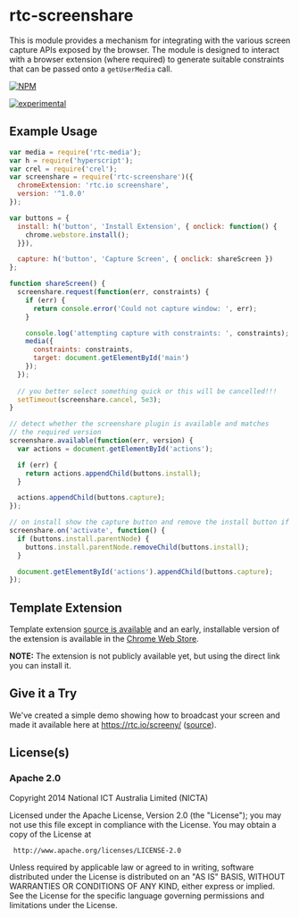 # rtc-screenshare

This is module provides a mechanism for integrating with the various
screen capture APIs exposed by the browser.  The module is designed to
interact with a browser extension (where required) to generate
suitable constraints that can be passed onto a `getUserMedia` call.


[![NPM](https://nodei.co/npm/rtc-screenshare.png)](https://nodei.co/npm/rtc-screenshare/)

[![experimental](https://img.shields.io/badge/stability-experimental-red.svg)](https://github.com/dominictarr/stability#experimental) 

## Example Usage

```js
var media = require('rtc-media');
var h = require('hyperscript');
var crel = require('crel');
var screenshare = require('rtc-screenshare')({
  chromeExtension: 'rtc.io screenshare',
  version: '^1.0.0'
});

var buttons = {
  install: h('button', 'Install Extension', { onclick: function() {
    chrome.webstore.install();
  }}),

  capture: h('button', 'Capture Screen', { onclick: shareScreen })
};

function shareScreen() {
  screenshare.request(function(err, constraints) {
    if (err) {
      return console.error('Could not capture window: ', err);
    }

    console.log('attempting capture with constraints: ', constraints);
    media({
      constraints: constraints,
      target: document.getElementById('main')
    });
  });
  
  // you better select something quick or this will be cancelled!!!
  setTimeout(screenshare.cancel, 5e3);
}

// detect whether the screenshare plugin is available and matches
// the required version
screenshare.available(function(err, version) {
  var actions = document.getElementById('actions');

  if (err) {
    return actions.appendChild(buttons.install);
  }

  actions.appendChild(buttons.capture);
});

// on install show the capture button and remove the install button if active
screenshare.on('activate', function() {
  if (buttons.install.parentNode) {
    buttons.install.parentNode.removeChild(buttons.install);
  }

  document.getElementById('actions').appendChild(buttons.capture);
});

```

## Template Extension

Template extension
[source is available](https://github.com/rtc-io/rtc-screenshare-extension) and
an early, installable version of the extension is available in the
[Chrome Web Store](https://chrome.google.com/webstore/detail/webrtc-screen-sharing-for/einjngigaajacmojcohefgmnhhdnllic).

__NOTE:__ The extension is not publicly available yet, but using the direct link
you can install it.

## Give it a Try

We've created a simple demo showing how to broadcast your screen and made it
available here at <https://rtc.io/screeny/>
([source](https://github.com/rtc-io/demo-screenshare)).

## License(s)

### Apache 2.0

Copyright 2014 National ICT Australia Limited (NICTA)

   Licensed under the Apache License, Version 2.0 (the "License");
   you may not use this file except in compliance with the License.
   You may obtain a copy of the License at

     http://www.apache.org/licenses/LICENSE-2.0

   Unless required by applicable law or agreed to in writing, software
   distributed under the License is distributed on an "AS IS" BASIS,
   WITHOUT WARRANTIES OR CONDITIONS OF ANY KIND, either express or implied.
   See the License for the specific language governing permissions and
   limitations under the License.
